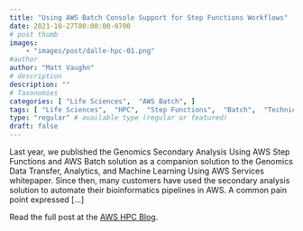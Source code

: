 ```yaml
---
title: "Using AWS Batch Console Support for Step Functions Workflows"
date: 2021-10-27T00:00:00-0700
# post thumb
images:
    - "images/post/dalle-hpc-01.png"
#author
author: "Matt Vaughn"
# description
description: ""
# Taxonomies
categories: [ "Life Sciences",  "AWS Batch", ]
tags: [ "Life Sciences",  "HPC",  "Step Functions",  "Batch",  "Technical How-to",  "hpcblog", ]
type: "regular" # available type (regular or featured)
draft: false
---
```


Last year, we published the Genomics Secondary Analysis Using AWS Step Functions and AWS Batch solution as a companion solution to the Genomics Data Transfer, Analytics, and Machine Learning Using AWS Services whitepaper. Since then, many customers have used the secondary analysis solution to automate their bioinformatics pipelines in AWS. A common pain point expressed […]

Read the full post at the [AWS HPC Blog](https://aws.amazon.com/blogs/hpc/using-aws-batch-console-support-for-step-functions/).
